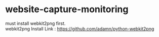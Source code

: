 # website-capture-monitoring
must install webkit2png first.<br>
webkit2png Install Link : https://github.com/adamn/python-webkit2png
